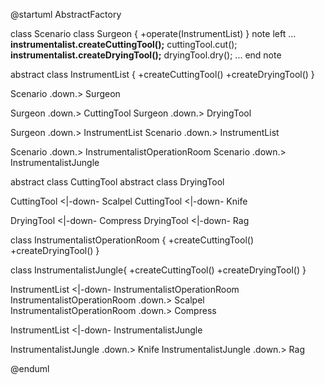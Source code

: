 @startuml AbstractFactory

class Scenario
class Surgeon {
  +operate(InstrumentList)
}
note left 
...
<b>instrumentalist.createCuttingTool();</b>
cuttingTool.cut();
<b>instrumentalist.createDryingTool();</b>
dryingTool.dry();
...
end note

abstract class InstrumentList {
  +createCuttingTool()
  +createDryingTool()
}


Scenario .down.> Surgeon

Surgeon .down.> CuttingTool
Surgeon .down.> DryingTool


Surgeon .down.> InstrumentList
Scenario .down.> InstrumentList

Scenario .down.> InstrumentalistOperationRoom
Scenario .down.> InstrumentalistJungle


abstract class CuttingTool
abstract class DryingTool

CuttingTool <|-down- Scalpel 
CuttingTool <|-down- Knife

DryingTool <|-down- Compress 
DryingTool <|-down- Rag


class InstrumentalistOperationRoom {
  +createCuttingTool()
  +createDryingTool()
}

class InstrumentalistJungle{
  +createCuttingTool()
  +createDryingTool()
}

InstrumentList <|-down- InstrumentalistOperationRoom
InstrumentalistOperationRoom .down.> Scalpel
InstrumentalistOperationRoom .down.> Compress

InstrumentList <|-down- InstrumentalistJungle


InstrumentalistJungle .down.> Knife
InstrumentalistJungle .down.> Rag



@enduml